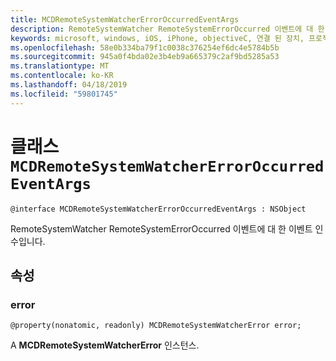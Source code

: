 ```yaml
---
title: MCDRemoteSystemWatcherErrorOccurredEventArgs
description: RemoteSystemWatcher RemoteSystemErrorOccurred 이벤트에 대 한 이벤트 인수입니다.
keywords: microsoft, windows, iOS, iPhone, objectiveC, 연결 된 장치, 프로젝트 로마
ms.openlocfilehash: 58e0b334ba79f1c0038c376254ef6dc4e5784b5b
ms.sourcegitcommit: 945a0f4bda02e3b4eb9a665379c2af9bd5285a53
ms.translationtype: MT
ms.contentlocale: ko-KR
ms.lasthandoff: 04/18/2019
ms.locfileid: "59801745"
---
```

# <a name="class-mcdremotesystemwatchererroroccurredeventargs"></a>클래스 `MCDRemoteSystemWatcherErrorOccurredEventArgs` 

```
@interface MCDRemoteSystemWatcherErrorOccurredEventArgs : NSObject
```  

RemoteSystemWatcher RemoteSystemErrorOccurred 이벤트에 대 한 이벤트 인수입니다.

## <a name="properties"></a>속성

### <a name="error"></a>error
`@property(nonatomic, readonly) MCDRemoteSystemWatcherError error;`

A **MCDRemoteSystemWatcherError** 인스턴스.